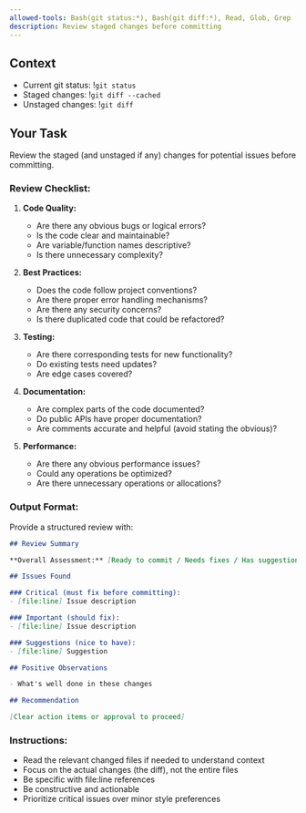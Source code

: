 ```yaml
---
allowed-tools: Bash(git status:*), Bash(git diff:*), Read, Glob, Grep
description: Review staged changes before committing
---
```


## Context

- Current git status: !`git status`
- Staged changes: !`git diff --cached`
- Unstaged changes: !`git diff`

## Your Task

Review the staged (and unstaged if any) changes for potential issues before committing.

### Review Checklist:

1. **Code Quality:**
   - Are there any obvious bugs or logical errors?
   - Is the code clear and maintainable?
   - Are variable/function names descriptive?
   - Is there unnecessary complexity?

2. **Best Practices:**
   - Does the code follow project conventions?
   - Are there proper error handling mechanisms?
   - Are there any security concerns?
   - Is there duplicated code that could be refactored?

3. **Testing:**
   - Are there corresponding tests for new functionality?
   - Do existing tests need updates?
   - Are edge cases covered?

4. **Documentation:**
   - Are complex parts of the code documented?
   - Do public APIs have proper documentation?
   - Are comments accurate and helpful (avoid stating the obvious)?

5. **Performance:**
   - Are there any obvious performance issues?
   - Could any operations be optimized?
   - Are there unnecessary operations or allocations?

### Output Format:

Provide a structured review with:

```markdown
## Review Summary

**Overall Assessment:** [Ready to commit / Needs fixes / Has suggestions]

## Issues Found

### Critical (must fix before committing):
- [file:line] Issue description

### Important (should fix):
- [file:line] Issue description

### Suggestions (nice to have):
- [file:line] Suggestion

## Positive Observations

- What's well done in these changes

## Recommendation

[Clear action items or approval to proceed]
```

### Instructions:

- Read the relevant changed files if needed to understand context
- Focus on the actual changes (the diff), not the entire files
- Be specific with file:line references
- Be constructive and actionable
- Prioritize critical issues over minor style preferences
